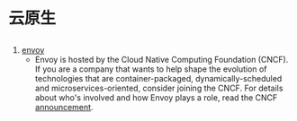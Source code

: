 # 云原生

##
 1. [envoy](https://github.com/envoyproxy/envoy)
    * Envoy is hosted by the Cloud Native Computing Foundation (CNCF). If you are a company that wants to help shape the evolution of technologies that are container-packaged, dynamically-scheduled and microservices-oriented, consider joining the CNCF. For details about who's involved and how Envoy plays a role, read the CNCF [announcement](https://www.cncf.io/blog/2017/09/13/cncf-hosts-envoy/).
